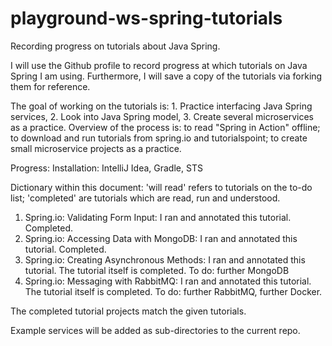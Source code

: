 # playground-ws-spring-tutorials
Recording progress on tutorials about Java Spring. 

I will use the Github profile to record progress at which tutorials on Java Spring I am using. Furthermore, I will save a copy of the tutorials via forking them for reference. 

The goal of working on the tutorials is: 1. Practice interfacing Java Spring services, 2. Look into Java Spring model, 3. Create several microservices as a practice. Overview of the process is: to read "Spring in Action" offline; to download and run tutorials from spring.io and tutorialspoint; to create small microservice projects as a practice.

Progress: 
Installation: IntelliJ Idea, Gradle, STS


Dictionary within this document: 'will read' refers to tutorials on the to-do list; 'completed' are tutorials which are read, run and understood. 
1. Spring.io: Validating Form Input: I ran and annotated this tutorial. Completed.
2. Spring.io: Accessing Data with MongoDB: I ran and annotated this tutorial. Completed.
3. Spring.io: Creating Asynchronous Methods: I ran and annotated this tutorial. The tutorial itself is completed. To do: further MongoDB
4. Spring.io: Messaging with RabbitMQ:  I ran and annotated this tutorial. The tutorial itself is completed. To do: further RabbitMQ, further Docker.

The completed tutorial projects match the given tutorials. 

Example services will be added as sub-directories to the current repo. 
